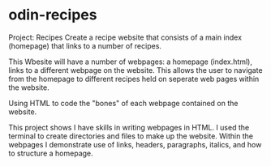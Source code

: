 # odin-recipes
Project: Recipes
Create a recipe website that consists of a main index (homepage) that links to a number of recipes.

This Wbesite will have a number of webpages: a homepage (index.html), links <a></a> to a different webpage on the website. This allows the user to navigate from the homepage to different recipes held on seperate web pages within the website.

Using HTML to code the "bones" of each webpage contained on the website.

This project shows I have skills in writing webpages in HTML. I used the terminal to create directories and files to make up the website. Within the webpages I demonstrate use of links, headers, paragraphs, italics, and how to structure a homepage.
